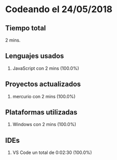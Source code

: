 # Codeando el 24/05/2018

## Tiempo total
2 mins.

## Lenguajes usados
1. JavaScript con 2 mins (100.0%)

## Proyectos actualizados
1. mercurio con 2 mins (100.0%)

## Plataformas utilizadas
1. Windows con 2 mins (100.0%)

## IDEs
1. VS Code un total de 0:02:30 (100.0%)
